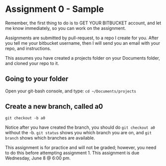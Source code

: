 Assignment 0 - Sample
===

Remember, the first thing to do is to GET YOUR BITBUCKET account, and let me know immediately, so you can work on the assignment. 

Assignments are submitted by pull-request, to a repo I create for you. After you tell me your bitbucket username, then I will send you an email with your repo, and instructions.

This assumes you have created a projects folder on your Documents folder, and cloned your repo to it.

## Going to your folder
Open your git-bash console, and type:
```cd ~/Documents/projects```

## Create a new branch, called a0
```
git checkout -b a0
```

Notice after you have created the branch, you should do ```git checkout a0``` without the -b. ```git status``` shows you which branch you are on, and ```git branch``` shows which branches are available.



This assignment is for practice and will not be graded; however, you need to do this before attempting assignment 1. This assignment is due Wednesday, June 8 @ 6:00 pm. 
